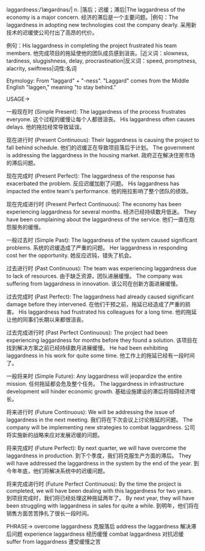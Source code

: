 laggardness:/ˈlæɡərdnəs/| n. |落后；迟缓；滞后|The laggardness of the economy is a major concern. 经济的滞后是一个主要问题。|例句：The laggardness in adopting new technologies cost the company dearly.  采用新技术的迟缓使公司付出了高昂的代价。

例句：His laggardness in completing the project frustrated his team members. 他完成项目的拖延使他的团队成员感到沮丧。|近义词：slowness, tardiness, sluggishness, delay, procrastination|反义词：speed, promptness, alacrity, swiftness|词性:名词

Etymology: From "laggard" + "-ness". "Laggard" comes from the Middle English "laggen," meaning "to stay behind."

USAGE->

一般现在时 (Simple Present):
The laggardness of the process frustrates everyone.  这个过程的缓慢让每个人都很沮丧。
His laggardness often causes delays. 他的拖拉经常导致延误。


现在进行时 (Present Continuous):
Their laggardness is causing the project to fall behind schedule. 他们的迟缓正在导致项目落后于计划。
The government is addressing the laggardness in the housing market. 政府正在解决住房市场的滞后问题。


现在完成时 (Present Perfect):
The laggardness of the response has exacerbated the problem. 反应迟缓加剧了问题。
His laggardness has impacted the entire team's performance.  他的拖拉影响了整个团队的绩效。


现在完成进行时 (Present Perfect Continuous):
The economy has been experiencing laggardness for several months. 经济已经持续数月低迷。
They have been complaining about the laggardness of the service. 他们一直在抱怨服务的缓慢。


一般过去时 (Simple Past):
The laggardness of the system caused significant problems. 系统的迟缓造成了严重的问题。
Her laggardness in responding cost her the opportunity. 她反应迟钝，错失了机会。


过去进行时 (Past Continuous):
The team was experiencing laggardness due to lack of resources. 由于缺乏资源，团队进展缓慢。
The company was suffering from laggardness in innovation.  该公司在创新方面进展缓慢。


过去完成时 (Past Perfect):
The laggardness had already caused significant damage before they intervened. 在他们干预之前，拖延已经造成了严重的损害。
His laggardness had frustrated his colleagues for a long time. 他的拖延让他的同事们长期以来都很沮丧。


过去完成进行时 (Past Perfect Continuous):
The project had been experiencing laggardness for months before they found a solution.  该项目在找到解决方案之前已经持续数月进展缓慢。
He had been exhibiting laggardness in his work for quite some time.  他工作上的拖延已经有一段时间了。


一般将来时 (Simple Future):
Any laggardness will jeopardize the entire mission. 任何拖延都会危及整个任务。
The laggardness in infrastructure development will hinder economic growth. 基础设施建设的滞后将阻碍经济增长。


将来进行时 (Future Continuous):
We will be addressing the issue of laggardness in the next meeting. 我们将在下次会议上讨论拖延的问题。
The company will be implementing new strategies to combat laggardness. 公司将实施新的战略来应对发展迟缓的问题。


将来完成时 (Future Perfect):
By next quarter, we will have overcome the laggardness in production. 到下个季度，我们将克服生产方面的滞后。
They will have addressed the laggardness in the system by the end of the year. 到今年年底，他们将解决系统中的迟缓问题。


将来完成进行时 (Future Perfect Continuous):
By the time the project is completed, we will have been dealing with this laggardness for two years. 到项目完成时，我们将已经处理这种拖延两年了。
By next year, they will have been struggling with laggardness in sales for quite a while. 到明年，他们将在销售方面苦苦挣扎了很长一段时间。


PHRASE->
overcome laggardness 克服落后
address the laggardness 解决滞后问题
experience laggardness 经历缓慢
combat laggardness  对抗迟缓
suffer from laggardness 遭受缓慢之苦
